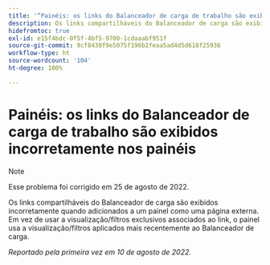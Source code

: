 ```yaml
---
title: '“Painéis: os links do Balanceador de carga de trabalho são exibidos incorretamente nos painéis”'
description: Os links compartilháveis do Balanceador de carga são exibidos incorretamente quando adicionados a um painel como uma página externa. Em vez de usar a visualização/filtros exclusivos associados ao link, o painel usa a visualização/filtros mais recentes aplicados ao Balanceador de carga.
hidefromtoc: true
exl-id: e15f4bdc-0f5f-4bf5-9700-1cdaaabf951f
source-git-commit: 9cf8430f9e5075f196b2feaa5ad4d5d618f25936
workflow-type: ht
source-wordcount: '104'
ht-degree: 100%

---
```


# Painéis: os links do Balanceador de carga de trabalho são exibidos incorretamente nos painéis

>[!NOTE]
>
>Esse problema foi corrigido em 25 de agosto de 2022.

Os links compartilháveis do Balanceador de carga são exibidos incorretamente quando adicionados a um painel como uma página externa. Em vez de usar a visualização/filtros exclusivos associados ao link, o painel usa a visualização/filtros aplicados mais recentemente ao Balanceador de carga.

_Reportado pela primeira vez em 10 de agosto de 2022._
